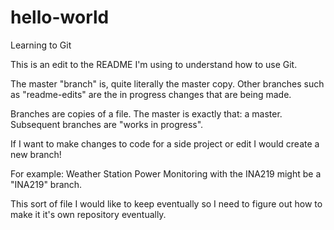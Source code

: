 # hello-world
Learning to Git

This is an edit to the README I'm using to understand how to use Git.

The master "branch" is, quite literally the master copy. Other branches such as "readme-edits" are the in progress changes that are being made. 

Branches are copies of a file. The master is exactly that: a master. Subsequent branches are "works in progress". 

If I want to make changes to code for a side project or edit I would create a new branch! 

For example: Weather Station Power Monitoring with the INA219 might be a "INA219" branch. 

This sort of file I would like to keep eventually so I need to figure out how to make it it's own repository eventually. 

